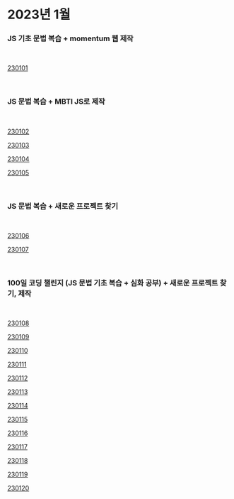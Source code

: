 # 2023년 1월

### JS 기초 문법 복습 + momentum 웹 제작

<br />

[230101](/DateLink/2023-01/230101.md)

<br />

### JS 문법 복습 + MBTI JS로 제작

<br />

[230102](/DateLink/2023-01/230102.md)

[230103](/DateLink/2023-01/230103.md)

[230104](/DateLink/2023-01/230104.md)

[230105](/DateLink/2023-01/230105.md)

<br />

### JS 문법 복습 + 새로운 프로젝트 찾기

<br />

[230106](/DateLink/2023-01/230106.md)

[230107](/DateLink/2023-01/230107.md)

<br />

### 100일 코딩 챌린지 (JS 문법 기초 복습 + 심화 공부) + 새로운 프로젝트 찾기, 제작

<br />

[230108](/DateLink/2023-01/230108.md)

[230109](/DateLink/2023-01/230109.md)

[230110](/DateLink/2023-01/230110.md)

[230111](/DateLink/2023-01/230111.md)

[230112](/DateLink/2023-01/230112.md)

[230113](/DateLink/2023-01/230113.md)

[230114](/DateLink/2023-01/230114.md)

[230115](/DateLink/2023-01/230115.md)

[230116](/DateLink/2023-01/230116.md)

[230117](/DateLink/2023-01/230117.md)

[230118](/DateLink/2023-01/230118.md)

[230119](/DateLink/2023-01/230119.md)

[230120](/DateLink/2023-01/230120.md)

<br />
